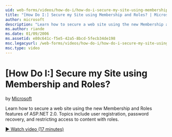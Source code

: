 ```yaml
---
uid: web-forms/videos/how-do-i/how-do-i-secure-my-site-using-membership-and-roles
title: "[How Do I:] Secure my Site using Membership and Roles? | Microsoft Docs"
author: microsoft
description: "Learn how to secure a web site using the new Membership and Roles features of ASP.NET 2.0. Topics include user registration, password recovery, and restricti..."
ms.author: riande
ms.date: 01/09/2006
ms.assetid: e80c641c-f5e5-42a5-8bcd-5fecb34de198
msc.legacyurl: /web-forms/videos/how-do-i/how-do-i-secure-my-site-using-membership-and-roles
msc.type: video
---
```

# [How Do I:] Secure my Site using Membership and Roles?

by [Microsoft](https://github.com/microsoft)

Learn how to secure a web site using the new Membership and Roles features of ASP.NET 2.0. Topics include user registration, password recovery, and restricting access to content with roles.

[&#9654; Watch video (17 minutes)](https://channel9.msdn.com/Blogs/ASP-NET-Site-Videos/how-do-i-secure-my-site-using-membership-and-roles)

